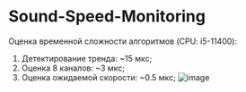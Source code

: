 # Sound-Speed-Monitoring

Оценка временной сложности алгоритмов (CPU: i5-11400):
1) Детектирование тренда: ~15 мкс;
2) Оценка 8 каналов: ~3 мкс;
3) Оценка ожидаемой скорости: ~0.5 мкс;
![image](https://github.com/VasilyMarkov/Sound-Speed-Monitoring/assets/69464900/6faa48a4-7b64-4959-b493-ea1810954b47)
